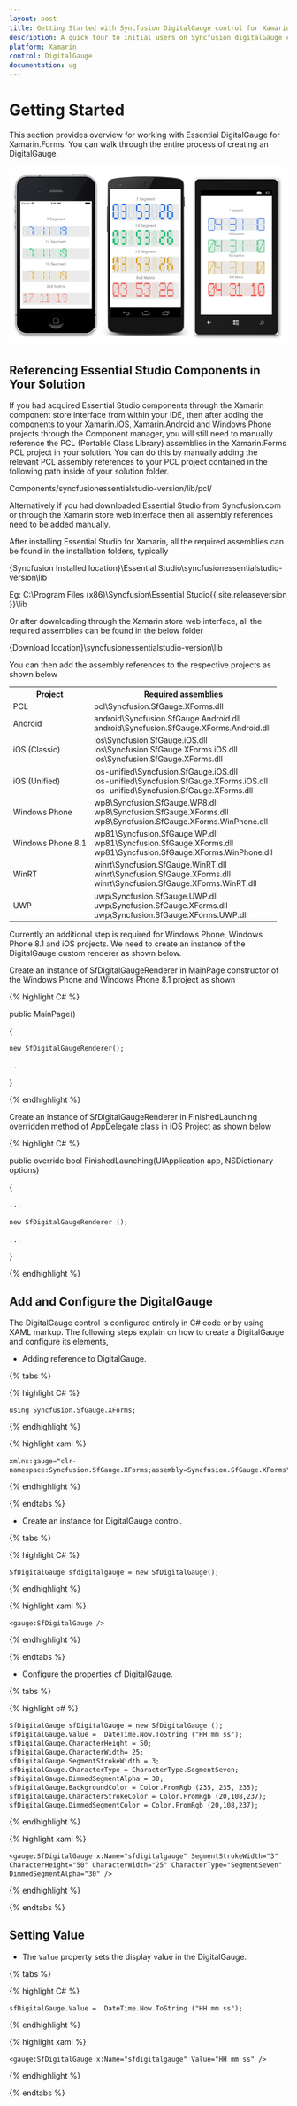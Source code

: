 ```yaml
---
layout: post
title: Getting Started with Syncfusion DigitalGauge control for Xamarin.Forms
description: A quick tour to initial users on Syncfusion digitalGauge control for Xamarin.Forms platform
platform: Xamarin
control: DigitalGauge
documentation: ug
---
```


# Getting Started

This section provides overview for working with Essential DigitalGauge for Xamarin.Forms. You can walk through the entire process of creating an DigitalGauge.

![](Getting-Started_images/gettingstarted.png)

## Referencing Essential Studio Components in Your Solution	

If you had acquired Essential Studio components through the Xamarin component store interface from within your IDE, then after adding the components to your Xamarin.iOS, Xamarin.Android and Windows Phone projects through the Component manager, you will still need to manually reference the PCL (Portable Class Library) assemblies in the Xamarin.Forms PCL project in your solution. You can do this by manually adding the relevant PCL assembly references to your PCL project contained in the following path inside of your solution folder.

Components/syncfusionessentialstudio-version/lib/pcl/

Alternatively if you had downloaded Essential Studio from Syncfusion.com or through the Xamarin store web interface then all assembly references need to be added manually.

After installing Essential Studio for Xamarin, all the required assemblies can be found in the installation folders, typically

{Syncfusion Installed location}\Essential Studio\syncfusionessentialstudio-version\lib

Eg: C:\Program Files (x86)\Syncfusion\Essential Studio\{{ site.releaseversion }}\lib

Or after downloading through the Xamarin store web interface, all the required assemblies can be found in the below folder

{Download location}\syncfusionessentialstudio-version\lib

You can then add the assembly references to the respective projects as shown below

<table>
<tr>
<th>Project</th>
<th>Required assemblies</th>
</tr>
<tr>
<td>PCL</td>
<td>pcl\Syncfusion.SfGauge.XForms.dll</td>
</tr>
<tr>
<td>Android</td>
<td>android\Syncfusion.SfGauge.Android.dll<br/>android\Syncfusion.SfGauge.XForms.Android.dll</td>
</tr>
<tr>
<td>iOS (Classic)</td>
<td>ios\Syncfusion.SfGauge.iOS.dll<br/>ios\Syncfusion.SfGauge.XForms.iOS.dll<br/>ios\Syncfusion.SfGauge.XForms.dll</td>
</tr>
<tr>
<td>iOS (Unified)</td>
<td>ios-unified\Syncfusion.SfGauge.iOS.dll<br/>ios-unified\Syncfusion.SfGauge.XForms.iOS.dll<br/>ios-unified\Syncfusion.SfGauge.XForms.dll</td>
</tr>
<tr>
<td>Windows Phone</td>
<td>wp8\Syncfusion.SfGauge.WP8.dll<br/>wp8\Syncfusion.SfGauge.XForms.dll<br/>wp8\Syncfusion.SfGauge.XForms.WinPhone.dll</td>
</tr>
<tr>
<td>Windows Phone 8.1</td>
<td>wp81\Syncfusion.SfGauge.WP.dll<br/>wp81\Syncfusion.SfGauge.XForms.dll<br/>wp81\Syncfusion.SfGauge.XForms.WinPhone.dll</td>
</tr>
<tr>
<td>WinRT</td>
<td>winrt\Syncfusion.SfGauge.WinRT.dll<br/>winrt\Syncfusion.SfGauge.XForms.dll<br/>winrt\Syncfusion.SfGauge.XForms.WinRT.dll</td>
</tr>
<tr>
<td>UWP</td>
<td>uwp\Syncfusion.SfGauge.UWP.dll<br/>uwp\Syncfusion.SfGauge.XForms.dll<br/>uwp\Syncfusion.SfGauge.XForms.UWP.dll</td>
</tr>
</table>

Currently an additional step is required for Windows Phone, Windows Phone 8.1 and iOS projects. We need to create an instance of the DigitalGauge custom renderer as shown below. 

Create an instance of SfDigitalGaugeRenderer in MainPage constructor of the Windows Phone and Windows Phone 8.1 project as shown 

{% highlight C# %}

public MainPage()

{

    new SfDigitalGaugeRenderer();

    ...    

}

{% endhighlight %}

Create an instance of SfDigitalGaugeRenderer in FinishedLaunching overridden method of AppDelegate class in iOS Project as shown below

{% highlight C# %}

public override bool FinishedLaunching(UIApplication app, NSDictionary options)

{

    ...

    new SfDigitalGaugeRenderer ();

    ...

}	

{% endhighlight %}

## Add and Configure the DigitalGauge

The DigitalGauge control is configured entirely in C# code or by using XAML markup. The following steps explain on how to create a DigitalGauge and configure its elements,

* Adding reference to DigitalGauge.

{% tabs %}

{% highlight C# %}

	using Syncfusion.SfGauge.XForms; 

{% endhighlight %}

{% highlight xaml %}

	xmlns:gauge="clr-namespace:Syncfusion.SfGauge.XForms;assembly=Syncfusion.SfGauge.XForms"

{% endhighlight %}

{% endtabs %}

* Create an instance for DigitalGauge control.

{% tabs %}

{% highlight C# %}

	SfDigitalGauge sfdigitalgauge = new SfDigitalGauge(); 

{% endhighlight %}

{% highlight xaml %}

	<gauge:SfDigitalGauge />
	
{% endhighlight %}

{% endtabs %}

* Configure the properties of DigitalGauge.

{% tabs %}

{% highlight c# %}

	SfDigitalGauge sfDigitalGauge = new SfDigitalGauge ();
	sfDigitalGauge.Value =  DateTime.Now.ToString ("HH mm ss");
	sfDigitalGauge.CharacterHeight = 50;
	sfDigitalGauge.CharacterWidth= 25;
	sfDigitalGauge.SegmentStrokeWidth = 3;
	sfDigitalGauge.CharacterType = CharacterType.SegmentSeven;
	sfDigitalGauge.DimmedSegmentAlpha = 30;
	sfDigitalGauge.BackgroundColor = Color.FromRgb (235, 235, 235);
	sfDigitalGauge.CharacterStrokeColor = Color.FromRgb (20,108,237);
	sfDigitalGauge.DimmedSegmentColor = Color.FromRgb (20,108,237);

{% endhighlight %}

{% highlight xaml %}

	<gauge:SfDigitalGauge x:Name="sfdigitalgauge" SegmentStrokeWidth="3" CharacterHeight="50" CharacterWidth="25" CharacterType="SegmentSeven" DimmedSegmentAlpha="30" />

{% endhighlight %}

{% endtabs %}

## Setting Value

* The `Value` property sets the display value in the DigitalGauge.

{% tabs %}

{% highlight C# %}

    sfDigitalGauge.Value =  DateTime.Now.ToString ("HH mm ss");

{% endhighlight %}

{% highlight xaml %}

	<gauge:SfDigitalGauge x:Name="sfdigitalgauge" Value="HH mm ss" />

{% endhighlight %}

{% endtabs %}